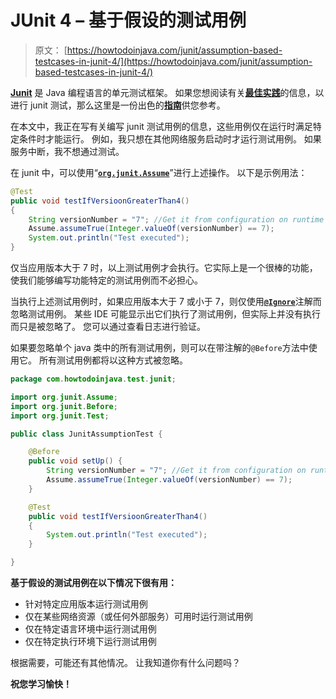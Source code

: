 # JUnit 4 – 基于假设的测试用例

> 原文： [https://howtodoinjava.com/junit/assumption-based-testcases-in-junit-4/](https://howtodoinjava.com/junit/assumption-based-testcases-in-junit-4/)

[**Junit**](//howtodoinjava.com/junit/ "junit tutorials") 是 Java 编程语言的单元测试框架。 如果您想阅读有关[**最佳实践**](//howtodoinjava.com/category/best-practices/ "best practices guides")的信息，以进行 junit 测试，那么这里是一份出色的[**指南**](//howtodoinjava.com/best-practices/unit-testing-best-practices-junit-reference-guide/ "Unit testing best practices : Junit Reference guide")供您参考。

在本文中，我正在写有关编写 junit 测试用例的信息，这些用例仅在运行时满足特定条件时才能运行。 例如，我只想在其他网络服务启动时才运行测试用例。 如果服务中断，我不想通过测试。

在 junit 中，可以使用“[**`org.junit.Assume`**](http://junit.sourceforge.net/javadoc/org/junit/Assume.html "junit assume")”进行上述操作。 以下是示例用法：

```java
@Test
public void testIfVersioonGreaterThan4()
{
	String versionNumber = "7"; //Get it from configuration on runtime
	Assume.assumeTrue(Integer.valueOf(versionNumber) == 7);
	System.out.println("Test executed");
}

```

仅当应用版本大于 7 时，以上测试用例才会执行。它实际上是一个很棒的功能，使我们能够编写功能特定的测试用例而不必担心。

当执行上述测试用例时，如果应用版本大于 7 或小于 7，则仅使用[**`@Ignore`**](http://junit.sourceforge.net/javadoc/org/junit/Ignore.html "Ignore annotation")注解而忽略测试用例。 某些 IDE 可能显示出它们执行了测试用例，但实际上并没有执行而只是被忽略了。 您可以通过查看日志进行验证。

如果要忽略单个 java 类中的所有测试用例，则可以在带注解的`@Before`方法中使用它。 所有测试用例都将以这种方式被忽略。

```java
package com.howtodoinjava.test.junit;

import org.junit.Assume;
import org.junit.Before;
import org.junit.Test;

public class JunitAssumptionTest {

	@Before
	public void setUp() {
		String versionNumber = "7"; //Get it from configuration on runtime
		Assume.assumeTrue(Integer.valueOf(versionNumber) == 7);
	}

	@Test
	public void testIfVersioonGreaterThan4()
	{
		System.out.println("Test executed");
	}

}

```

**基于假设的测试用例在以下情况下很有用：**

*   针对特定应用版本运行测试用例
*   仅在某些网络资源（或任何外部服务）可用时运行测试用例
*   仅在特定语言环境中运行测试用例
*   仅在特定执行环境下运行测试用例

根据需要，可能还有其他情况。 让我知道你有什么问题吗？

**祝您学习愉快！**
